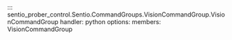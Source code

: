 ::: sentio_prober_control.Sentio.CommandGroups.VisionCommandGroup.VisionCommandGroup
handler: python
	options:
		members:
			VisionCommandGroup
